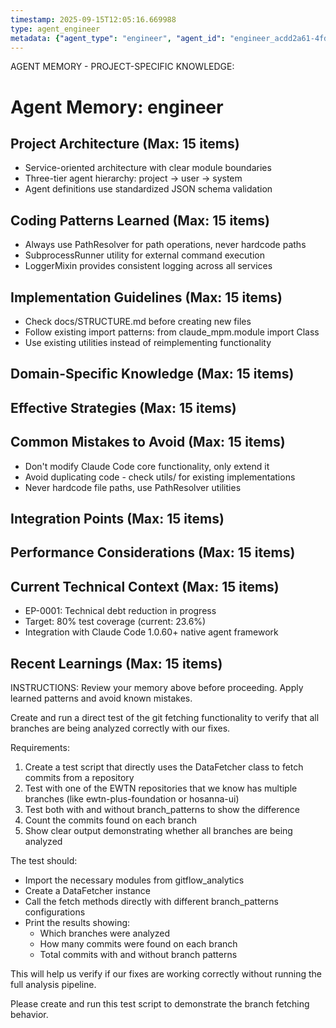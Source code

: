 ```yaml
---
timestamp: 2025-09-15T12:05:16.669988
type: agent_engineer
metadata: {"agent_type": "engineer", "agent_id": "engineer_acdd2a61-4fd4-4cee-ab6e-dc4ccba95358", "session_id": "acdd2a61-4fd4-4cee-ab6e-dc4ccba95358", "delegation_context": {"description": "Test git fetching directly", "timestamp": "2025-09-15T12:05:16.669141"}}
---
```



AGENT MEMORY - PROJECT-SPECIFIC KNOWLEDGE:
# Agent Memory: engineer
<!-- Last Updated: 2025-08-05 15:39:13 | Auto-updated by: engineer -->

<!-- MEMORY LIMITS: 8KB max | 10 sections max | 15 items per section -->

## Project Architecture (Max: 15 items)
- Service-oriented architecture with clear module boundaries
- Three-tier agent hierarchy: project → user → system
- Agent definitions use standardized JSON schema validation

## Coding Patterns Learned (Max: 15 items)
- Always use PathResolver for path operations, never hardcode paths
- SubprocessRunner utility for external command execution
- LoggerMixin provides consistent logging across all services

## Implementation Guidelines (Max: 15 items)
- Check docs/STRUCTURE.md before creating new files
- Follow existing import patterns: from claude_mpm.module import Class
- Use existing utilities instead of reimplementing functionality

## Domain-Specific Knowledge (Max: 15 items)
<!-- Agent-specific knowledge accumulates here -->

## Effective Strategies (Max: 15 items)
<!-- Successful approaches discovered through experience -->

## Common Mistakes to Avoid (Max: 15 items)
- Don't modify Claude Code core functionality, only extend it
- Avoid duplicating code - check utils/ for existing implementations
- Never hardcode file paths, use PathResolver utilities

## Integration Points (Max: 15 items)
<!-- Key interfaces and integration patterns -->

## Performance Considerations (Max: 15 items)
<!-- Performance insights and optimization patterns -->

## Current Technical Context (Max: 15 items)
- EP-0001: Technical debt reduction in progress
- Target: 80% test coverage (current: 23.6%)
- Integration with Claude Code 1.0.60+ native agent framework

## Recent Learnings (Max: 15 items)
<!-- Most recent discoveries and insights -->


INSTRUCTIONS: Review your memory above before proceeding. Apply learned patterns and avoid known mistakes.


Create and run a direct test of the git fetching functionality to verify that all branches are being analyzed correctly with our fixes.

Requirements:
1. Create a test script that directly uses the DataFetcher class to fetch commits from a repository
2. Test with one of the EWTN repositories that we know has multiple branches (like ewtn-plus-foundation or hosanna-ui)
3. Test both with and without branch_patterns to show the difference
4. Count the commits found on each branch
5. Show clear output demonstrating whether all branches are being analyzed

The test should:
- Import the necessary modules from gitflow_analytics
- Create a DataFetcher instance
- Call the fetch methods directly with different branch_patterns configurations
- Print the results showing:
  - Which branches were analyzed
  - How many commits were found on each branch
  - Total commits with and without branch patterns

This will help us verify if our fixes are working correctly without running the full analysis pipeline.

Please create and run this test script to demonstrate the branch fetching behavior.
